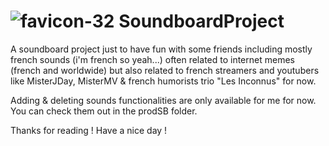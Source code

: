 # ![favicon-32](https://user-images.githubusercontent.com/41185842/109493879-677aa380-7a8d-11eb-9667-54daacb178a2.png) SoundboardProject
A soundboard project just to have fun with some friends including mostly french sounds (i'm french so yeah...) often related to internet memes (french and worldwide) but also related to french streamers and youtubers like MisterJDay, MisterMV & french humorists trio "Les Inconnus" for now.

Adding & deleting sounds functionalities are only available for me for now.
You can check them out in the prodSB folder.

Thanks for reading !
Have a nice day !

